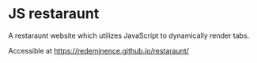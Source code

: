# JS restaraunt

A restaraunt website which utilizes JavaScript to dynamically render tabs.

Accessible at https://redeminence.github.io/restaraunt/
